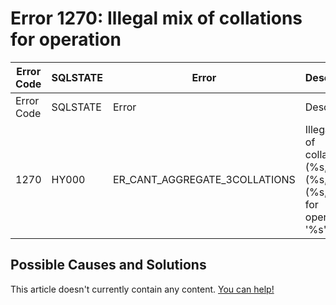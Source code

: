 
# Error 1270: Illegal mix of collations for operation


| Error Code | SQLSTATE | Error | Description |
| --- | --- | --- | --- |
| Error Code | SQLSTATE | Error | Description |
| 1270 | HY000 | ER_CANT_AGGREGATE_3COLLATIONS | Illegal mix of collations (%s,%s), (%s,%s), (%s,%s) for operation '%s' |




## Possible Causes and Solutions


This article doesn't currently contain any content. [You can help!](/en/writing-and-editing-knowledge-base-articles/)


